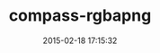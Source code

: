 ---
layout: post
title:  "compass-rgbapng"
repo:   "aaronrussell/compass-rgbapng"
date:   2015-02-18 17:15:32
gemurl: http://github.com/aaronrussell/compass-rgbapng
---